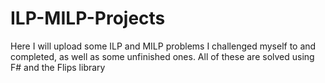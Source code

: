 # ILP-MILP-Projects
Here I will upload some ILP and MILP problems I challenged myself to and completed, as well as some unfinished ones. All of these are solved using F# and the Flips library
